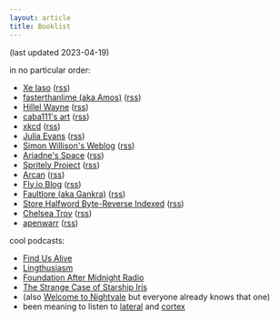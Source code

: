 ```yaml
---
layout: article
title: Booklist
---
```


(last updated 2023-04-19)

in no particular order:

- [Xe Iaso](https://xeiaso.net) ([rss](https://xeiaso.net/blog.rss))
- [fasterthanlime (aka Amos)](https://fasterthanli.me/) ([rss](https://fasterthanli.me/index.xml))
- [Hillel Wayne](https://www.hillelwayne.com/) ([rss](https://www.hillelwayne.com/index.xml))
- [caba111's art](https://caba-111.tumblr.com/) ([rss](https://caba-111.tumblr.com/rss))
- [xkcd](https://xkcd.com/) ([rss](https://xkcd.com/atom.xml))
- [Julia Evans](http://jvns.ca/) ([rss](http://jvns.ca/atom.xml))
- [Simon Willison's Weblog](http://simonwillison.net/) ([rss](http://simonwillison.net/atom/entries/))
- [Ariadne's Space](https://ariadne.space/) ([rss](https://ariadne.space/feed/))
- [Spritely Project](https://spritelyproject.org/archive/) ([rss](https://spritelyproject.org/feed.xml))
- [Arcan](https://arcan-fe.com/) ([rss](https://arcan-fe.com/feed/))
- [Fly.io Blog](https://fly.io/blog/) ([rss](https://fly.io/blog/feed.xml))
- [Faultlore (aka Gankra)](https://faultlore.com/blah/#articles) ([rss](https://faultlore.com/blah/rss.xml))
- [Store Halfword Byte-Reverse Indexed](https://sthbrx.github.io/) ([rss](https://sthbrx.github.io/rss.xml))
- [Chelsea Troy](https://chelseatroy.com/) ([rss](https://chelseatroy.com/feed/))
- [apenwarr](https://apenwarr.ca/log/) ([rss](https://apenwarr.ca/log/rss.php))

cool podcasts:

- [Find Us Alive](https://www.findusalivepodcast.com/)
- [Lingthusiasm](https://lingthusiasm.com/)
- [Foundation After Midnight Radio](https://scp-wiki.wikidot.com/fam-radio-hub)
- [The Strange Case of Starship Iris](https://www.procyonpodcastnetwork.com/starship-iris)
- (also [Welcome to Nightvale](https://www.welcometonightvale.com/) but everyone already knows that one)
- been meaning to listen to [lateral](https://lateralcast.com/) and [cortex](https://www.relay.fm/cortex)
